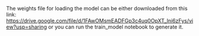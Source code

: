 The weights file for loading the model can be either downloaded from this link: https://drive.google.com/file/d/1FAwOMsmEADFGp3c4uq0OpXT_lni6zFys/view?usp=sharing
or you can run the train_model notebook to generate it.
